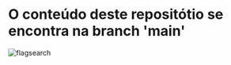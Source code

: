 # O conteúdo deste repositótio se encontra na branch 'main'

![flagsearch](https://user-images.githubusercontent.com/72228436/119375032-b1d87e80-bc90-11eb-956e-05c086740f8b.jpeg)
